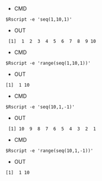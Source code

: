 - CMD

```
$Rscript -e 'seq(1,10,1)'
```

- OUT

```
 [1]  1  2  3  4  5  6  7  8  9 10
```

- CMD

```
$Rscript -e 'range(seq(1,10,1))'
```

- OUT

```
[1]  1 10
```

- CMD

```
$Rscript -e 'seq(10,1,-1)'
```

- OUT

```
 [1] 10  9  8  7  6  5  4  3  2  1
```

- CMD

```
$Rscript -e 'range(seq(10,1,-1))'
```

- OUT

```
[1]  1 10
```
